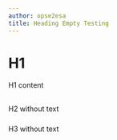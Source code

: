 ```yaml
---
author: opse2esa
title: Heading Empty Testing
---
```


# H1
H1 content
##
H2 without text
###
H3 without text
